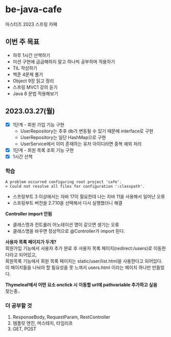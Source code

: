 # be-java-cafe
마스터즈 2023 스프링 카페 

## 이번 주 목표
- 하루 1시간 산책하기
- 미션 구현에 급급해하지 말고 하나씩 공부하며 적용하기
- TIL 작성하기
- 백준 4문제 풀기
- Object 9장 읽고 정리
- 스프링 MVC1 강의 듣기
- Java 8 문법 적용해보기

## 2023.03.27(월)
- [x] 1단계 - 회원 가입 기능 구현
  - UserRepository는 추후 db가 변동될 수 있기 때문에 interface로 구현
  - UserRepository는 일단 HashMap으로 구현
  - UserService에서 이미 존재하는 유저 아이디라면 중복 예외 처리
- [x] 1단계 - 회원 목록 조회 기능 구현
- [x] 1시간 산책

### 학습
```
A problem occurred configuring root project 'cafe'.
> Could not resolve all files for configuration ':classpath'.
```
- 스프링부트 3 이상에서는 자바 17이 필요한데 나는 자바 11을 사용해서 일어난 오류
- 스프링부트 버전을 2.7.10을 선택해서 다시 실행했더니 해결    

__Controller import 안됨__    
- 클래스명과 컨트롤러 어노테이션 명이 같으면 생기는 오류
- 클래스명을 바꾸면 정상적으로 @Controller가 import 된다.

__사용자 목록 페이지가 두개?__    
회원가입 기능에서 사용자 추가 완료 후 사용자 목록 페이지(redirect:/users)로 이동한다라고 되어있고,    
회원목록 기능에서 회원 목록 페이지는 static/user/list.html을 사용한다고 되어있다.    
이 페이지들을 나눠야 할 필요성을 못 느껴서 users.html 이라는 페이지 하나만 만들었다.    

__Thymeleaf에서 어떤 요소 onclick 시 이동할 url에 pathvariable 추가하고 싶음__    
찾는중..

### 더 공부할 것
1. ResponseBody, RequestParam, RestController
2. 템플릿 엔진, 머스테치, 타임리프
3. GET, POST